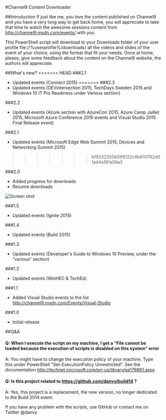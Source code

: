 #Channel9 Content Downloader

##Introduction
If just like me, you love the content published on Channel9 and you have a very long way to get back home, you will appreciate to take that time to watch the awesome sessions content from http://channel9.msdn.com/events/ with you.

This PowerShell script will download to your Downloads folder of your user profile file://%userprofile%/downloads/ all the videos and slides of the event of your choice, using the format that fit your needs.
Once at home, please, give some feedback about the content on the Channel9 website, the authors will appreciate.

##What's new?
<<<<<<< HEAD
###2.1
- Updated events (Connect 2015)
=======
###2.3
- Updated events (DEVintersection 2015, TechDays Sweden 2015 and Windows 10 IT Pro Readiness under Various section)

###2.2
- Updated events (Azure section with AzureCon 2015, Azure Camp Juillet 2015, Microsoft Azure Conference 2015 events and Visual Studio 2015 Final Release event)

###2.1
- Updated events (Microsoft Edge Web Summit 2015, Devices and Networking Summit 2015)
>>>>>>> bf9332305b599120c6b610762d01a44ef91e59a5

###2.0
- Added progress for downloads
- Resume downloads

![Screen shot](https://github.com/danvy/Channel9/blob/master/img/Ch9Downloader2.JPG)

###1.5
- Updated events (Ignite 2015)

###1.4
- Updated events (Build 2015)

###1.3
- Updated events (Developer's Guide to Windows 10 Preview, under the "various" section)

###1.2
- Updated events (WinHEC & TechEd)

###1.1
- Added Visual Studio events to the list http://channel9.msdn.com/Events/Visual-Studio

###1.0
- Initial release

##Q&A
#### Q: When I execute the script on my machine, I get a "File cannot be loaded because the execution of scripts is disabled on this system" error
A: You might have to change the execution policy of your machine. Type this under PowerShell "Set-ExecutionPolicy Unrestricted". See the documentation http://technet.microsoft.com/en-us/library/ee176961.aspx
#### Q: Is this project related to https://github.com/danvy/build14 ?
A: Yes, this project is a replacement, the new version, no longer dedicated to the Build 2014 event.

If you have any problem with the scripts, use GitHub or contact me on Twitter @danvy
